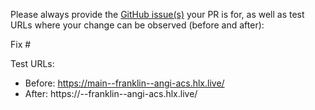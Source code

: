 Please always provide the [GitHub issue(s)](../issues) your PR is for, as well as test URLs where your change can be observed (before and after):

Fix #<gh-issue-id>

Test URLs:
- Before: https://main--franklin--angi-acs.hlx.live/
- After: https://<branch>--franklin--angi-acs.hlx.live/
